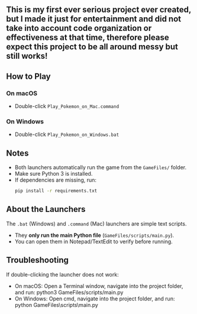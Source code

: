 ## This is my first ever serious project ever created, but I made it just for entertainment and did not take into account code organization or effectiveness at that time, therefore please expect this project to be all around messy but still works!

## How to Play

### On macOS
- Double-click `Play_Pokemon_on_Mac.command`

### On Windows
- Double-click `Play_Pokemon_on_Windows.bat`

## Notes
- Both launchers automatically run the game from the `GameFiles/` folder.
- Make sure Python 3 is installed.
- If dependencies are missing, run:
  ```bash
  pip install -r requirements.txt

## About the Launchers
The `.bat` (Windows) and `.command` (Mac) launchers are simple text scripts.  
- They **only run the main Python file** (`GameFiles/scripts/main.py`).  
- You can open them in Notepad/TextEdit to verify before running.

## Troubleshooting

If double-clicking the launcher does not work:

- On macOS:
  Open a Terminal window, navigate into the project folder, and run:
  python3 GameFiles/scripts/main.py
- On Windows:
  Open cmd, navigate into the project folder, and run:
  python GameFiles\scripts\main.py